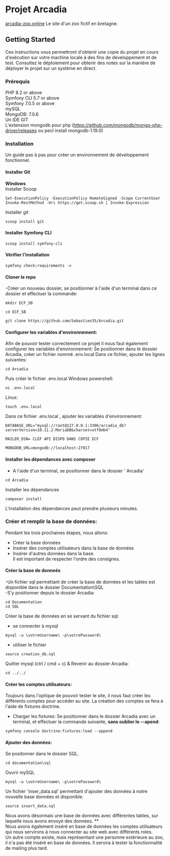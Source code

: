 # Projet Arcadia 
[arcadia-zoo.online](http://arcadia-zoo.online) Le site d'un zoo fictif en bretagne.

## __Getting Started__

Ces instructions vous permettront d'obtenir une copie du projet en cours d'exécution sur votre machine locale à des fins de développement et de test. Consultez le déploiement pour obtenir des notes sur la manière de déployer le projet sur un système en direct.

### __Prérequis__

PHP 8.2 or above </br>
Symfony CLI 5.7 or above </br>
Symfony 7.0.5 or above <br />
mySQL </br>
MongoDB: 7.0.6 </br>
Un IDE 
GIT </br>
L'extension mongodb pour php (https://github.com/mongodb/mongo-php-driver/releases ou pecl install mongodb-1.19.0)


### __Installation__
Un guide pas à pas pour créer un environnement de développement fonctionnel.

#### Installer Git

__Windows__ </br>
Installer Scoop
```
Set-ExecutionPolicy -ExecutionPolicy RemoteSigned -Scope CurrentUser
Invoke-RestMethod -Uri https://get.scoop.sh | Invoke-Expression
```
Installer git
```
scoop install git
````

#### Installer Symfony CLI
```
scoop install symfony-cli
```

#### Vérifier l'installation
```
symfony check:requirements -v
```

#### Cloner le repo </br>
-Créer un nouveau dossier, se positionner à l'aide d'un terminal  dans ce dossier et effectuer la commande:
```
mkdir ECF_SB
```
```
cd ECF_SB
```
```
git clone https://github.com/Sebastien35/Arcadia.git
```

#### Configurer les variables d'environnement:

Afin de pouvoir tester correctement ce projet il nous faut également configurer les variables d'environnement:
Se positionner dans le dossier Arcadia, créer un fichier nommé .env.local
Dans ce fichier, ajouter les lignes suivantes:
```
cd Arcadia
```
Puis créer le fichier .env.local
Windows powershell:
```
ni .env.local
```
Linux: 
```
touch .env.local
```
Dans ce fichier .env.local , ajouter les variables d'environnement:

```
DATABASE_URL="mysql://root@127.0.0.1:3306/arcadia_db?serverVersion=10.11.2-MariaDB&charset=utf8mb4" 

MAILER_DSN= CLEF API DISPO DANS COPIE ECF

MONGODB_URL=mongodb://localhost:27017 
```
#### Installer les dépendances avec composer
- A l'aide d'un terminal, se positionner dans le dossier ' Arcadia'
```
cd Arcadia
```
Installer les dépendances
```
composer install
```
L'installation des dépendances peut prendre plusieurs minutes.
### Créer et remplir la base de données:
Pendant les trois prochaines étapes, nous allons: </br>
- Créer la base données </br>
- Insérer des comptes utilisateurs dans la base de données </br>
- Insérer d'autres données dans la base.  </br>
Il est important de respecter l'ordre des consignes.
#### Créer la base de donneés
-Un fichier sql permettant de créer la base de données et les tables est disponible dans le dossier Documentation\SQL </br>
-S'y positionner depuis le dossier Arcadia:
```
cd Documentation
cd SQL
``` 
Créer la base de données en se servant du fichier sql:
- se connecter à mysql
```
mysql -u \votreUsername\ -p\votrePassword\
````
- utiliser le fichier
```
source creation_db.sql
```
Quitter mysql (ctrl / cmd + c) & Revenir au dossier Arcadia:
```
cd ../../
```
#### Créer les comptes utilisateurs: </br>
Toujours dans l'optique de pouvoir tester le site, il nous faut créer les différents comptes pour accéder au site.
La création des comptes se fera à l'aide de fixtures doctrine.
- Charger les fixtures:
  Se positionner dans le dossier Arcadia avec un terminal, et effectuer la commande suivante, **sans oublier le --apend**:
```
symfony console doctrine:fixtures:load --append
```
#### Ajouter des données: </br>
Se positonner dans le dossier SQL.
```
cd documentation\sql
```
Ouvrir mySQL
```
mysql -u \votreUsername\ -p\votrePassword\
```
Un fichier 'inser_data.sql' permettant d'ajouter des données à notre nouvelle base données et disponible.

```
source insert_data.sql
```
Nous avons désormais une base de données avec différentes tables, sur laquelle nous avons envoyé des données. ** </br>
Nous avons également inséré en base de données les comptes utilisateurs qui nous servirons à nous connecter au site web avec différents roles.</br>
Un autre compte existe, mais représentant une personne extérieure au zoo, il n'a pas été inséré en base de données.
Il servira à tester la fonctionnalité de mailing plus tard.






